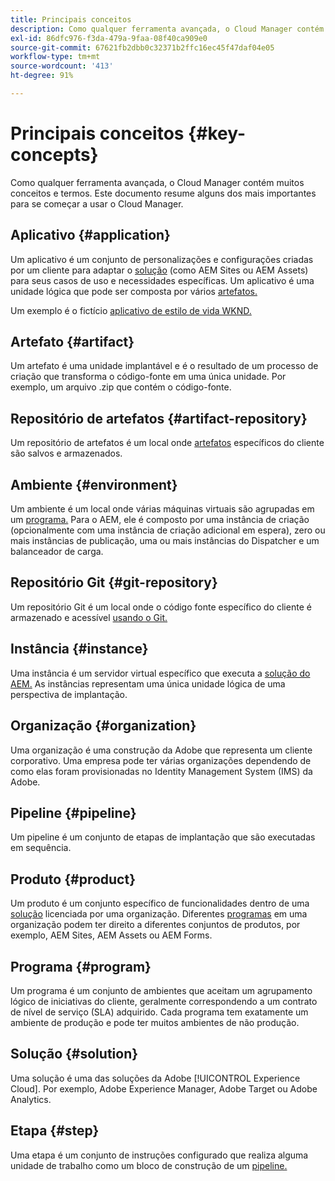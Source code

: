 ```yaml
---
title: Principais conceitos
description: Como qualquer ferramenta avançada, o Cloud Manager contém muitos conceitos e termos. Este documento resume alguns dos mais importantes para se começar a usar o Cloud Manager.
exl-id: 86dfc976-f3da-479a-9faa-08f40ca909e0
source-git-commit: 67621fb2dbb0c32371b2ffc16ec45f47daf04e05
workflow-type: tm+mt
source-wordcount: '413'
ht-degree: 91%

---
```



# Principais conceitos {#key-concepts}

Como qualquer ferramenta avançada, o Cloud Manager contém muitos conceitos e termos. Este documento resume alguns dos mais importantes para se começar a usar o Cloud Manager.

## Aplicativo {#application}

Um aplicativo é um conjunto de personalizações e configurações criadas por um cliente para adaptar o [solução](#solution) (como AEM Sites ou AEM Assets) para seus casos de uso e necessidades específicas. Um aplicativo é uma unidade lógica que pode ser composta por vários [artefatos.](#artifact)

Um exemplo é o fictício [aplicativo de estilo de vida WKND.](https://experienceleague.adobe.com/docs/experience-manager-learn/getting-started-wknd-tutorial-develop/overview.html?lang=pt-BR)

## Artefato {#artifact}

Um artefato é uma unidade implantável e é o resultado de um processo de criação que transforma o código-fonte em uma única unidade. Por exemplo, um arquivo .zip que contém o código-fonte.

## Repositório de artefatos {#artifact-repository}

Um repositório de artefatos é um local onde [artefatos](#artifact) específicos do cliente são salvos e armazenados.

## Ambiente {#environment}

Um ambiente é um local onde várias máquinas virtuais são agrupadas em um [programa.](#program) Para o AEM, ele é composto por uma instância de criação (opcionalmente com uma instância de criação adicional em espera), zero ou mais instâncias de publicação, uma ou mais instâncias do Dispatcher e um balanceador de carga.

## Repositório Git {#git-repository}

Um repositório Git é um local onde o código fonte específico do cliente é armazenado e acessível [usando o Git.](https://git-scm.com)

## Instância {#instance}

Uma instância é um servidor virtual específico que executa a [solução do AEM.](#solution) As instâncias representam uma única unidade lógica de uma perspectiva de implantação.

## Organização {#organization}

Uma organização é uma construção da Adobe que representa um cliente corporativo. Uma empresa pode ter várias organizações dependendo de como elas foram provisionadas no Identity Management System (IMS) da Adobe.

## Pipeline {#pipeline}

Um pipeline é um conjunto de etapas de implantação que são executadas em sequência.

## Produto {#product}

Um produto é um conjunto específico de funcionalidades dentro de uma [solução](#solution) licenciada por uma organização. Diferentes [programas](#program) em uma organização podem ter direito a diferentes conjuntos de produtos, por exemplo, AEM Sites, AEM Assets ou AEM Forms.

## Programa {#program}

Um programa é um conjunto de ambientes que aceitam um agrupamento lógico de iniciativas do cliente, geralmente correspondendo a um contrato de nível de serviço (SLA) adquirido. Cada programa tem exatamente um ambiente de produção e pode ter muitos ambientes de não produção.

## Solução {#solution}

Uma solução é uma das soluções da Adobe [!UICONTROL Experience Cloud]. Por exemplo, Adobe Experience Manager, Adobe Target ou Adobe Analytics.

## Etapa {#step}

Uma etapa é um conjunto de instruções configurado que realiza alguma unidade de trabalho como um bloco de construção de um [pipeline.](#pipeline)
